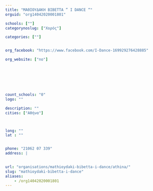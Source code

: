 ```yaml
---
title: "ΜΑΘΙΟΥΔΑΚΗ ΒΙΒΕΤΤΑ ” I DANCE “"
orguid: "org14042020001801"

schools: [""]
categorynoslug: ["Χορός"]

categories: [""]


org_facebook: "https://www.facebook.com/I-Dance-169929276428885"

org_website: ["no"]







count_schools: "0"
logo: ""

description: ""
cities: ["Αθήνα"]



long: ""
lat : ""


phone: "21062 07 339"
address: |
    

url: "organisations/mathioydaki-bibetta-i-dance/athina/"
slug: "mathioydaki-bibetta-i-dance"
aliases:
    - /org14042020001801
---
```



